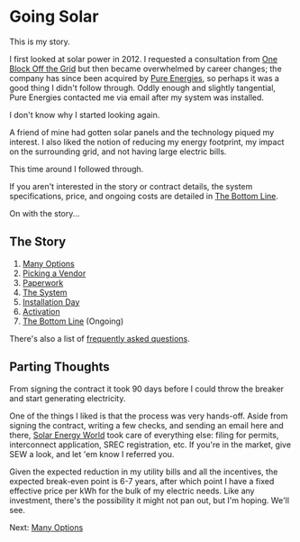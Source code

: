 <!-- title: Going Solar -->
<!-- categories: howto,essay -->
<!-- tags: solar -->
<!-- published: 2014-12-07T15:52:00-05:00 -->
<!-- updated: 2014-12-17T15:52:00-05:00 -->
<!-- summary: A multi-part essay about my experience buying and installing solar panels on my roof. -->

# Going Solar

This is my story.

I first looked at solar power in 2012. I requested a consultation from [One Block Off the Grid](http://en.wikipedia.org/wiki/One_Block_Off_the_Grid) but then became overwhelmed by career changes; the company has since been acquired by [Pure Energies](http://pureenergies.com/), so perhaps it was a good thing I didn't follow through. Oddly enough and slightly tangential, Pure Energies contacted me via email after my system was installed.

I don't know why I started looking again.

A friend of mine had gotten solar panels and the technology piqued my interest. I also liked the notion of reducing my energy footprint, my impact on the surrounding grid, and not having large electric bills.

This time around I followed through.

If you aren't interested in the story or contract details, the system specifications, price, and ongoing costs are detailed in [The Bottom Line](/v2/solar/solar-ongoing.html).

On with the story...

## The Story

1. [Many Options](/v2/solar/solar-options.html)
2. [Picking a Vendor](/v2/solar/solar-vendors.html)
3. [Paperwork](/v2/solar/solar-paperwork.html)
4. [The System](/v2/solar/solar-system.html)
5. [Installation Day](/v2/solar/solar-installation.html)
6. [Activation](/v2/solar/solar-activation.html)
7. [The Bottom Line](/v2/solar/solar-ongoing.html) (Ongoing)

There's also a list of [frequently asked questions](/v2/solar/solar-faq.html).

## Parting Thoughts

From signing the contract it took 90 days before I could throw the breaker and start generating electricity.

One of the things I liked is that the process was very hands-off. Aside from signing the contract, writing a few checks, and sending an email here and there, [Solar Energy World](http://www.solarenergyworld.com/) took care of everything else: filing for permits, interconnect application, SREC registration, etc. If you're in the market, give SEW a look, and let 'em know I referred you.

Given the expected reduction in my utility bills and all the incentives, the expected break-even point is 6-7 years, after which point I have a fixed effective price per kWh for the bulk of my electric needs. Like any investment, there's the possibility it might not pan out, but I'm hoping. We'll see.

Next: [Many Options](/v2/solar/solar-options.html)
